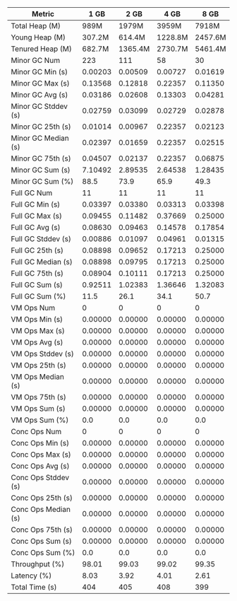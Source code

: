 | Metric | 1 GB | 2 GB | 4 GB | 8 GB |
|------|----|----|----|----|
| Total Heap (M) | 989M | 1979M | 3959M | 7918M |
| Young Heap (M) | 307.2M | 614.4M | 1228.8M | 2457.6M |
| Tenured Heap (M) | 682.7M | 1365.4M | 2730.7M | 5461.4M |
| Minor GC Num | 223 | 111 | 58 | 30 |
| Minor GC Min (s) | 0.00203 | 0.00509 | 0.00727 | 0.01619 |
| Minor GC Max (s) | 0.13568 | 0.12818 | 0.22357 | 0.11350 |
| Minor GC Avg (s) | 0.03186 | 0.02608 | 0.13303 | 0.04281 |
| Minor GC Stddev (s) | 0.02759 | 0.03099 | 0.02729 | 0.02878 |
| Minor GC 25th (s) | 0.01014 | 0.00967 | 0.22357 | 0.02123 |
| Minor GC Median (s) | 0.02397 | 0.01659 | 0.22357 | 0.02515 |
| Minor GC 75th (s) | 0.04507 | 0.02137 | 0.22357 | 0.06875 |
| Minor GC Sum (s) | 7.10492 | 2.89535 | 2.64538 | 1.28435 |
| Minor GC Sum (%) | 88.5 | 73.9 | 65.9 | 49.3 |
| Full GC Num | 11 | 11 | 11 | 11 |
| Full GC Min (s) | 0.03397 | 0.03380 | 0.03313 | 0.03398 |
| Full GC Max (s) | 0.09455 | 0.11482 | 0.37669 | 0.25000 |
| Full GC Avg (s) | 0.08630 | 0.09463 | 0.14578 | 0.17854 |
| Full GC Stddev (s) | 0.00886 | 0.01097 | 0.04961 | 0.01315 |
| Full GC 25th (s) | 0.08898 | 0.09652 | 0.17213 | 0.25000 |
| Full GC Median (s) | 0.08898 | 0.09795 | 0.17213 | 0.25000 |
| Full GC 75th (s) | 0.08904 | 0.10111 | 0.17213 | 0.25000 |
| Full GC Sum (s) | 0.92511 | 1.02383 | 1.36646 | 1.32083 |
| Full GC Sum (%) | 11.5 | 26.1 | 34.1 | 50.7 |
| VM Ops Num | 0 | 0 | 0 | 0 |
| VM Ops Min (s) | 0.00000 | 0.00000 | 0.00000 | 0.00000 |
| VM Ops Max (s) | 0.00000 | 0.00000 | 0.00000 | 0.00000 |
| VM Ops Avg (s) | 0.00000 | 0.00000 | 0.00000 | 0.00000 |
| VM Ops Stddev (s) | 0.00000 | 0.00000 | 0.00000 | 0.00000 |
| VM Ops 25th (s) | 0.00000 | 0.00000 | 0.00000 | 0.00000 |
| VM Ops Median (s) | 0.00000 | 0.00000 | 0.00000 | 0.00000 |
| VM Ops 75th (s) | 0.00000 | 0.00000 | 0.00000 | 0.00000 |
| VM Ops Sum (s) | 0.00000 | 0.00000 | 0.00000 | 0.00000 |
| VM Ops Sum (%) | 0.0 | 0.0 | 0.0 | 0.0 |
| Conc Ops Num | 0 | 0 | 0 | 0 |
| Conc Ops Min (s) | 0.00000 | 0.00000 | 0.00000 | 0.00000 |
| Conc Ops Max (s) | 0.00000 | 0.00000 | 0.00000 | 0.00000 |
| Conc Ops Avg (s) | 0.00000 | 0.00000 | 0.00000 | 0.00000 |
| Conc Ops Stddev (s) | 0.00000 | 0.00000 | 0.00000 | 0.00000 |
| Conc Ops 25th (s) | 0.00000 | 0.00000 | 0.00000 | 0.00000 |
| Conc Ops Median (s) | 0.00000 | 0.00000 | 0.00000 | 0.00000 |
| Conc Ops 75th (s) | 0.00000 | 0.00000 | 0.00000 | 0.00000 |
| Conc Ops Sum (s) | 0.00000 | 0.00000 | 0.00000 | 0.00000 |
| Conc Ops Sum (%) | 0.0 | 0.0 | 0.0 | 0.0 |
| Throughput (%) | 98.01 | 99.03 | 99.02 | 99.35 |
| Latency (%) | 8.03 | 3.92 | 4.01 | 2.61 |
| Total Time (s) | 404 | 405 | 408 | 399 |
